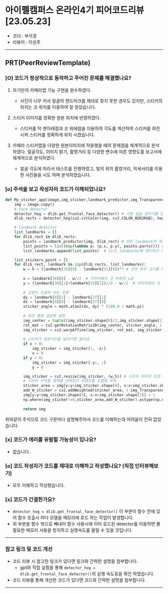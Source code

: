 # 아이펠캠퍼스 온라인4기 피어코드리뷰[23.05.23]

- 코더 : 부석경
- 리뷰어 : 이성주

---------------------------------------------
## **PRT(PeerReviewTemplate)**

### **[O] 코드가 정상적으로 동작하고 주어진 문제를 해결했나요?**
1. 자기만의 카메라앱 기능 구현을 완수하였다.
   - 사진이 너무 커서 얼굴의 랜드마크를 제대로 찾지 못한 경우도 있지만, 스티커의 위치는 코 위치를 이용하여 잘 찾았습니다.

2. 스티커 이미지를 정확한 원본 위치에 반영하였다.	
   - 스티커를 턱 맨아래점과 코 위에점을 이용하여 각도를 계산하여 스티커를 회전시켜 스티커를 정확하게 위치 시켰습니다.

3. 카메라 스티커앱을 다양한 원본이미지에 적용했을 때의 문제점을 체계적으로 분석하였다.	얼굴각도, 이미지 밝기, 촬영거리 등 다양한 변수에 따른 영향도를 보고서에 체계적으로 분석하였다.
   - 얼굴 각도에 따라서 테스트를 진행하였고, 빛의 위치 촬영거리, 악세서리를 이용한 사진들을 시도 하며 분석하였습니다.
 
### **[o] 주석을 보고 작성자의 코드가 이해되었나요?**
``` python
def My_sticker_app(image,img_sticker,landmark_predictor,img_Transparency = 0.7, hog_pypamid = 1):
    img = image.copy()
    # face detector
    detector_hog = dlib.get_frontal_face_detector() # 기본 얼굴 감지기를 반환
    dlib_rects = detector_hog(cv2.cvtColor(img, cv2.COLOR_BGR2RGB), hog_pypamid)   # (image, num of image pyramid)

    # landmark detector
    list_landmarks = []
    for dlib_rect in dlib_rects:
        points = landmark_predictor(img, dlib_rect) # 모든 landmark의 위치정보를 points 변수에 저장
        list_points = list(map(lambda p: (p.x, p.y), points.parts())) # 위 사진의 점들을 의미
        list_landmarks.append(list_points)  # list_landmarks에 랜드마크 리스트를 저장

    list_stickers_point = []
    for dlib_rect, landmark in zip(dlib_rects, list_landmarks):
        w = h = (landmark[35][0] - landmark[31][0])*7 # 코의 좌우 크기를 비율로 스티커 이미지 사이즈 조절
        
        x = landmark[30][0] - w//2  # 이미지에서 코 부위의 x값
        y = (landmark[30][1]+landmark[33][1])//2 - w//2  # 이미지에서 코 부위의 y값
        
        # 고양이 수염의 각도 조정
        dy = landmark[8][1] - landmark[27][1]
        dx = landmark[8][0] - landmark[27][0]
        sticker_angle = math.atan2(dx, dy) * (180.0 / math.pi)
        
        # 회전 행렬 생성후 회전
        img_center = tuple((img_sticker.shape[0]/2,img_sticker.shape[1]/2))
        rot_mat = cv2.getRotationMatrix2D(img_center, sticker_angle, 1.0) 
        img_sticker = cv2.warpAffine(img_sticker, rot_mat, img_sticker.shape[1::-1], flags=cv2.INTER_LINEAR,borderValue=(255,255,255))
        
        # 스티커가 원본사진을 넘어가면 잘라냄
        if x < 0: 
            img_sticker = img_sticker[:, -x:]
            x = 0
        if y < 0:
            img_sticker = img_sticker[-y:, :]
            y = 0

        img_sticker = cv2.resize(img_sticker, (w,h)) # 스티커 이미지 조정
        # 스티커 부착할 영역을 선택하고 투명도를 조절후 부착
        sticker_area = img[y:y+img_sticker.shape[0], x:x+img_sticker.shape[1]]
        add_W_sticker = cv2.addWeighted(sticker_area, 1-img_Transparency, img_sticker, img_Transparency, 0)
        img[y:y+img_sticker.shape[0], x:x+img_sticker.shape[1]] = \
        np.where(img_sticker!=0,sticker_area,add_W_sticker).astype(np.uint8)
        
        return img
```
위와같이 주석으로 코드 구문마다 설명해주어서 코드를 이해하는데 어려움이 전혀 없었습니다.

### **[x] 코드가 에러를 유발할 가능성이 있나요?**
   - 없습니다.

### **[o] 코드 작성자가 코드를 제대로 이해하고 작성했나요?** (직접 인터뷰해보기)
   - 모두 이해하고 작성했습니다.
### **[x] 코드가 간결한가요?**
   - ``` detector_hog = dlib.get_frontal_face_detector() ``` 이 부분이 함수 안에 있어 함수 호출시 마다 모델을 메모리에 로드 하는 작업이 발생합니다.
   - 위 부분을 함수 밖으로 빼내어 함수 사용시에 이미 로드된 detector를 이용하면 불필요한 메모리 사용을 방지하고 실행속도를 올릴 수 있을 것입니다.

----------------------------------------------
### **참고 링크 및 코드 개선**
* 코드 리뷰 시 참고한 링크가 있다면 링크와 간략한 설명을 첨부합니다.
   - gpt와 직접 실험을 통해 ``` detector_hog = dlib.get_frontal_face_detector() ```의 실행 속도등을 확인 하였습니다.
* 코드 리뷰를 통해 개선한 코드가 있다면 코드와 간략한 설명을 첨부합니다.

----------------------------------------------
